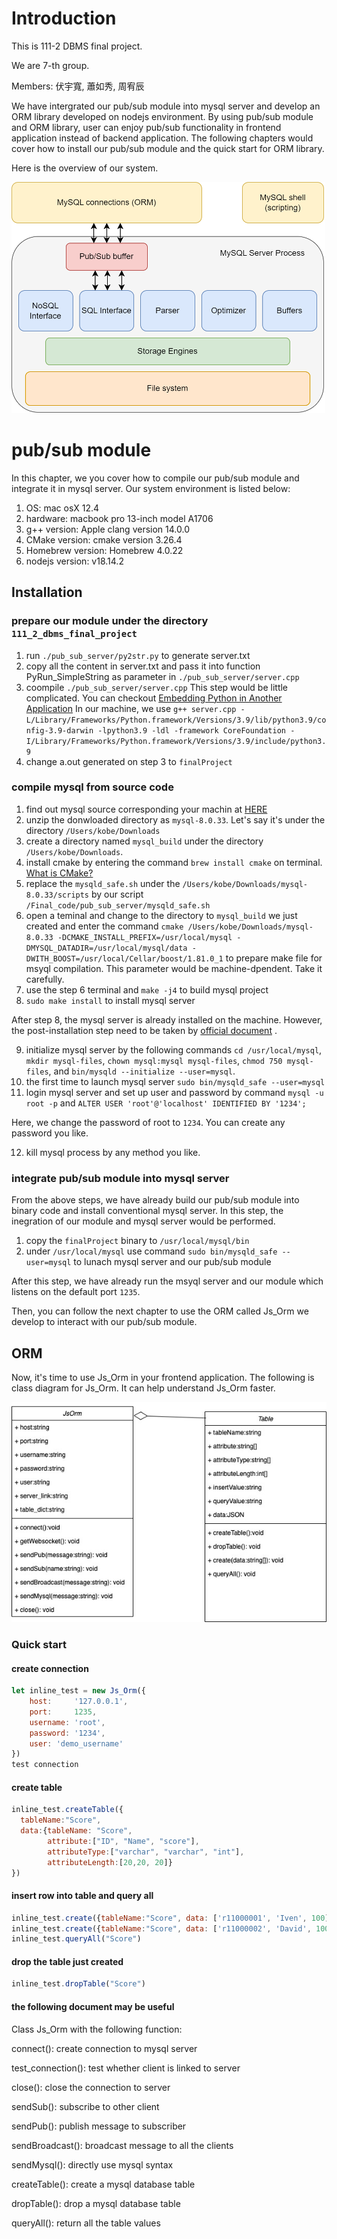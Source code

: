 # Introduction
This is 111-2 DBMS final project.

We are 7-th group.

Members: 伏宇寬, 蕭如秀, 周宥辰

We have intergrated our pub/sub module into mysql server and develop an ORM library developed on nodejs environment. By using pub/sub module and ORM library, user can enjoy pub/sub functionality in frontend application instead of backend application.
The following chapters would cover how to install our pub/sub module and the quick start for ORM library.

Here is the overview of our system.

![system overview](https://github.com/dsa66253/111_2_dbms_final_project/blob/main/public/systemOverview.png)
# pub/sub module

In this chapter, we you cover how to compile our pub/sub module and integrate it in mysql server.
Our system environment is listed below:
1. OS: mac osX 12.4
2. hardware: macbook pro 13-inch model A1706
3. g++ version: Apple clang version 14.0.0
4. CMake version: cmake version 3.26.4
5. Homebrew version: Homebrew 4.0.22
6. nodejs version: v18.14.2

## Installation

### prepare our module under the directory `111_2_dbms_final_project`
1. run `./pub_sub_server/py2str.py` to generate server.txt
2. copy all the content in server.txt and pass it into function PyRun_SimpleString as parameter in `./pub_sub_server/server.cpp`
3. coompile `./pub_sub_server/server.cpp`
This step would be little complicated. You can checkout [Embedding Python in Another Application](https://docs.python.org/3/extending/embedding.html)
In our machine, we use `g++ server.cpp -L/Library/Frameworks/Python.framework/Versions/3.9/lib/python3.9/config-3.9-darwin -lpython3.9 -ldl -framework CoreFoundation -I/Library/Frameworks/Python.framework/Versions/3.9/include/python3.9`
4. change a.out generated on step 3 to `finalProject`
### compile mysql from source code
1. find out mysql source corresponding your machin at [HERE](https://dev.mysql.com/downloads/mysql/)
2. unzip the donwloaded directory as `mysql-8.0.33`. Let's say it's under the directory `/Users/kobe/Downloads`
3. create a directory named `mysql_build` under the directory `/Users/kobe/Downloads`.
4. install cmake by entering the command `brew install cmake` on terminal. [What is CMake?](https://formulae.brew.sh/formula/cmake)
5. replace the `mysqld_safe.sh` under the `/Users/kobe/Downloads/mysql-8.0.33/scripts` by our script `/Final_code/pub_sub_server/mysqld_safe.sh`
6. open a teminal and change to the directory to `mysql_build` we just created and enter the command `cmake /Users/kobe/Downloads/mysql-8.0.33 -DCMAKE_INSTALL_PREFIX=/usr/local/mysql -DMYSQL_DATADIR=/usr/local/mysql/data -DWITH_BOOST=/usr/local/Cellar/boost/1.81.0_1` to prepare make file for msyql compilation. This parameter would be machine-dpendent. Take it carefully.
7. use the step 6 terminal and `make -j4` to build mysql project
8. `sudo make install` to install mysql server

After step 8, the mysql server is already installed on the machine. However, the post-installation step need to be taken by [official document](https://dev.mysql.com/doc/refman/5.7/en/postinstallation.html) .

9. initialize mysql server by the following commands `cd /usr/local/mysql`, `mkdir mysql-files`, `chown mysql:mysql mysql-files`, `chmod 750 mysql-files`, and `bin/mysqld --initialize --user=mysql`. 
10. the first time to launch mysql server `sudo bin/mysqld_safe --user=mysql`
11. login mysql server and set up user and password by command `mysql -u root -p` and `ALTER USER 'root'@'localhost' IDENTIFIED BY '1234';`

Here, we change the password of root to `1234`. You can create any password you like.

12. kill mysql process by any method you like.
### integrate pub/sub module into mysql server
From the above steps, we have already build our pub/sub module into binary code and install conventional mysql server. In this step, the inegration of our module and mysql server would be performed.
1.  copy the `finalProject` binary to `/usr/local/mysql/bin`
2.  under `/usr/local/mysql` use command `sudo bin/mysqld_safe --user=mysql` to lunach mysql server and our pub/sub module

After this step, we have already run the msyql server and our module which listens on the default port `1235`.

Then, you can follow the next chapter to use the ORM called Js_Orm we develop to interact with our pub/sub module.

## ORM
Now, it's time to use Js_Orm in your frontend application.
The following is class diagram for Js_Orm. It can help understand Js_Orm faster.


![class diagram for Js_Orm](https://github.com/dsa66253/111_2_dbms_final_project/blob/main/public/classDigramORM.jpg)

### Quick start
#### create connection
```js
let inline_test = new Js_Orm({
    host:     '127.0.0.1',
    port:     1235,
    username: 'root', 
    password: '1234',
    user: 'demo_username'
})
test connection
```
#### create table
```js
inline_test.createTable({
  tableName:"Score", 
  data:{tableName: "Score",
        attribute:["ID", "Name", "score"], 
        attributeType:["varchar", "varchar", "int"], 
        attributeLength:[20,20, 20]}
})
```
#### insert row into table and query all
```js
inline_test.create({tableName:"Score", data: ['r11000001', 'Iven', 100]})
inline_test.create({tableName:"Score", data: ['r11000002', 'David', 100]})
inline_test.queryAll("Score")
```
#### drop the table just created
```js
inline_test.dropTable("Score")
```
#### the following document may be useful

Class Js_Orm with the following function:

connect(): create connection to mysql server

test_connection(): test whether client is linked to server

close(): close the connection to server

sendSub(): subscribe to other client

sendPub(): publish message to subscriber

sendBroadcast(): broadcast message to all the clients

sendMysql(): directly use mysql syntax

createTable(): create a mysql database table

dropTable(): drop a mysql database table

queryAll(): return all the table values

